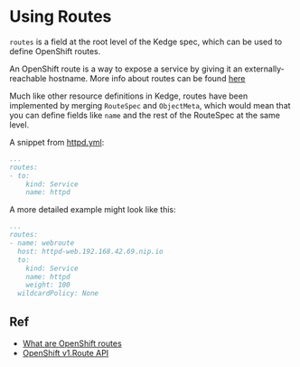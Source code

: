# Using Routes

`routes` is a field at the root level of the Kedge spec, which can be used
to define OpenShift routes.

An OpenShift route is a way to expose a service by giving it an
externally-reachable hostname.
More info about routes can be found [here](https://docs.openshift.com/enterprise/3.0/architecture/core_concepts/routes.html)

Much like other resource definitions in Kedge, routes have been implemented
by merging `RouteSpec` and `ObjectMeta`, which would mean that you can
define fields like `name` and the rest of the RouteSpec at the same level.

A snippet from [httpd.yml](httpd.yml):

```yaml
...
routes:
- to:
    kind: Service
    name: httpd
```

A more detailed example might look like this:

```yaml
...
routes:
- name: webroute
  host: httpd-web.192.168.42.69.nip.io
  to:
    kind: Service
    name: httpd
    weight: 100
  wildcardPolicy: None
```

## Ref

- [What are OpenShift routes](https://docs.openshift.com/enterprise/3.0/architecture/core_concepts/routes.html) 
- [OpenShift v1.Route API](https://docs.openshift.org/latest/rest_api/apis-route.openshift.io/v1.Route.html)
